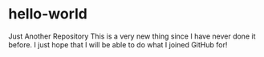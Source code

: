 # hello-world
Just Another Repository
This is a very new thing since I have never done it before. I just hope that I will be able to do what I joined GitHub for!

